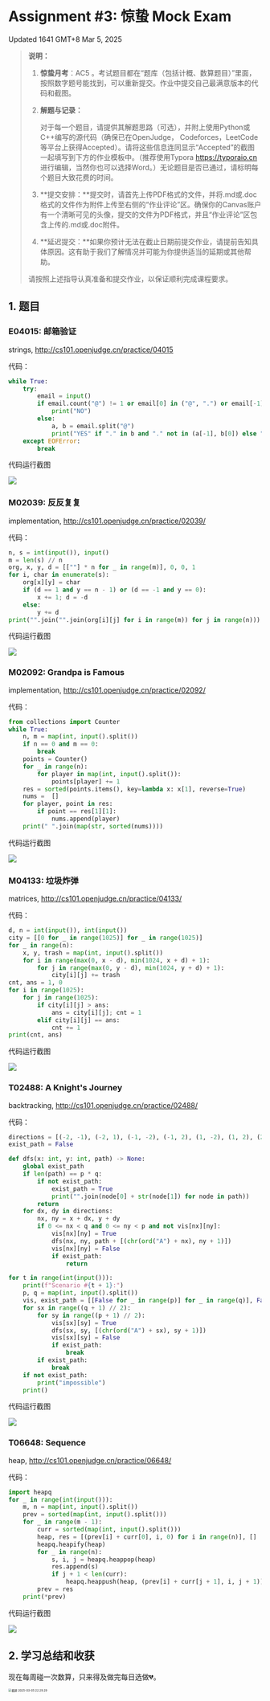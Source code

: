 # Assignment #3: 惊蛰 Mock Exam

Updated 1641 GMT+8 Mar 5, 2025



> **说明：**
>
> 1. **惊蛰⽉考**：AC5 。考试题⽬都在“题库（包括计概、数算题目）”⾥⾯，按照数字题号能找到，可以重新提交。作业中提交⾃⼰最满意版本的代码和截图。
>
> 2. **解题与记录：**
>
>    对于每一个题目，请提供其解题思路（可选），并附上使用Python或C++编写的源代码（确保已在OpenJudge， Codeforces，LeetCode等平台上获得Accepted）。请将这些信息连同显示“Accepted”的截图一起填写到下方的作业模板中。（推荐使用Typora https://typoraio.cn 进行编辑，当然你也可以选择Word。）无论题目是否已通过，请标明每个题目大致花费的时间。
>
> 3. **提交安排：**提交时，请首先上传PDF格式的文件，并将.md或.doc格式的文件作为附件上传至右侧的“作业评论”区。确保你的Canvas账户有一个清晰可见的头像，提交的文件为PDF格式，并且“作业评论”区包含上传的.md或.doc附件。
>
> 4. **延迟提交：**如果你预计无法在截止日期前提交作业，请提前告知具体原因。这有助于我们了解情况并可能为你提供适当的延期或其他帮助。 
>
> 请按照上述指导认真准备和提交作业，以保证顺利完成课程要求。



## 1. 题目

### E04015: 邮箱验证

strings, http://cs101.openjudge.cn/practice/04015

代码：

```python
while True:
    try:
        email = input()
        if email.count("@") != 1 or email[0] in ("@", ".") or email[-1] in ("@", "."):
            print("NO")
        else:
            a, b = email.split("@")
            print("YES" if "." in b and "." not in (a[-1], b[0]) else "NO")
    except EOFError:
        break
```



代码运行截图

![](https://raw.githubusercontent.com/AlbertJ-314/img/main/202503051856954.png)



### M02039: 反反复复

implementation, http://cs101.openjudge.cn/practice/02039/

代码：

```python
n, s = int(input()), input()
m = len(s) // n
org, x, y, d = [[""] * n for _ in range(m)], 0, 0, 1
for i, char in enumerate(s):
    org[x][y] = char
    if (d == 1 and y == n - 1) or (d == -1 and y == 0):
        x += 1; d = -d
    else:
        y += d
print("".join("".join(org[i][j] for i in range(m)) for j in range(n)))
```



代码运行截图

![](https://raw.githubusercontent.com/AlbertJ-314/img/main/202503051858431.png)



### M02092: Grandpa is Famous

implementation, http://cs101.openjudge.cn/practice/02092/

代码：

```python
from collections import Counter
while True:
    n, m = map(int, input().split())
    if n == 0 and m == 0:
        break
    points = Counter()
    for _ in range(n):
        for player in map(int, input().split()):
            points[player] += 1
    res = sorted(points.items(), key=lambda x: x[1], reverse=True)
    nums =  []
    for player, point in res:
        if point == res[1][1]:
            nums.append(player)
    print(" ".join(map(str, sorted(nums))))
```



代码运行截图

![](https://raw.githubusercontent.com/AlbertJ-314/img/main/202503051900877.png)



### M04133: 垃圾炸弹

matrices, http://cs101.openjudge.cn/practice/04133/

代码：

```python
d, n = int(input()), int(input())
city = [[0 for _ in range(1025)] for _ in range(1025)]
for _ in range(n):
    x, y, trash = map(int, input().split())
    for i in range(max(0, x - d), min(1024, x + d) + 1):
        for j in range(max(0, y - d), min(1024, y + d) + 1):
            city[i][j] += trash
cnt, ans = 1, 0
for i in range(1025):
    for j in range(1025):
        if city[i][j] > ans:
            ans = city[i][j]; cnt = 1
        elif city[i][j] == ans:
            cnt += 1
print(cnt, ans)
```



代码运行截图

![](https://raw.githubusercontent.com/AlbertJ-314/img/main/202503051900129.png)



### T02488: A Knight's Journey

backtracking, http://cs101.openjudge.cn/practice/02488/

代码：

```python
directions = [(-2, -1), (-2, 1), (-1, -2), (-1, 2), (1, -2), (1, 2), (2, -1), (2, 1)]
exist_path = False

def dfs(x: int, y: int, path) -> None:
    global exist_path
    if len(path) == p * q:
        if not exist_path:
            exist_path = True
            print("".join(node[0] + str(node[1]) for node in path))
        return
    for dx, dy in directions:
        nx, ny = x + dx, y + dy
        if 0 <= nx < q and 0 <= ny < p and not vis[nx][ny]:
            vis[nx][ny] = True
            dfs(nx, ny, path + [(chr(ord("A") + nx), ny + 1)])
            vis[nx][ny] = False
            if exist_path:
                return

for t in range(int(input())):
    print(f"Scenario #{t + 1}:")
    p, q = map(int, input().split())
    vis, exist_path = [[False for _ in range(p)] for _ in range(q)], False
    for sx in range((q + 1) // 2):
        for sy in range((p + 1) // 2):
            vis[sx][sy] = True
            dfs(sx, sy, [(chr(ord("A") + sx), sy + 1)])
            vis[sx][sy] = False
            if exist_path:
                break
        if exist_path:
            break
    if not exist_path:
        print("impossible")
    print()
```



代码运行截图

![](https://raw.githubusercontent.com/AlbertJ-314/img/main/202503051907606.png)



### T06648: Sequence

heap, http://cs101.openjudge.cn/practice/06648/

代码：

```python
import heapq
for _ in range(int(input())):
    m, n = map(int, input().split())
    prev = sorted(map(int, input().split()))
    for _ in range(m - 1):
        curr = sorted(map(int, input().split()))
        heap, res = [(prev[i] + curr[0], i, 0) for i in range(n)], []
        heapq.heapify(heap)
        for _ in range(n):
            s, i, j = heapq.heappop(heap)
            res.append(s)
            if j + 1 < len(curr):
                heapq.heappush(heap, (prev[i] + curr[j + 1], i, j + 1))
        prev = res
    print(*prev)
```



代码运行截图

![](https://raw.githubusercontent.com/AlbertJ-314/img/main/202503052221715.png)



## 2. 学习总结和收获

现在每周碰一次数算，只来得及做完每日选做💔。

<img src="https://raw.githubusercontent.com/AlbertJ-314/img/main/202503052230631.jpeg" alt="截屏 2025-03-05 22.29.29" style="zoom:40%;" />
